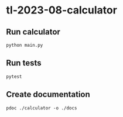 # tl-2023-08-calculator

## Run calculator

    python main.py

## Run tests
    
    pytest

## Create documentation

    pdoc ./calculator -o ./docs


